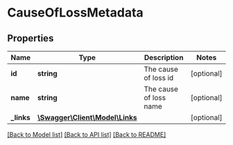 # CauseOfLossMetadata

## Properties
Name | Type | Description | Notes
------------ | ------------- | ------------- | -------------
**id** | **string** | The cause of loss id | [optional] 
**name** | **string** | The cause of loss name | [optional] 
**_links** | [**\Swagger\Client\Model\Links**](Links.md) |  | [optional] 

[[Back to Model list]](../README.md#documentation-for-models) [[Back to API list]](../README.md#documentation-for-api-endpoints) [[Back to README]](../README.md)


